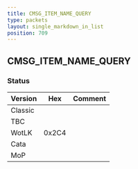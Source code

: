 ```yaml
---
title: CMSG_ITEM_NAME_QUERY
type: packets
layout: single_markdown_in_list
position: 709
---
```


## CMSG_ITEM_NAME_QUERY

### Status

Version    | Hex        | Comment
---------- | ---------- | ---------- 
Classic    |            | 
TBC        |            | 
WotLK      | 0x2C4      | 
Cata       |            | 
MoP        |            | 